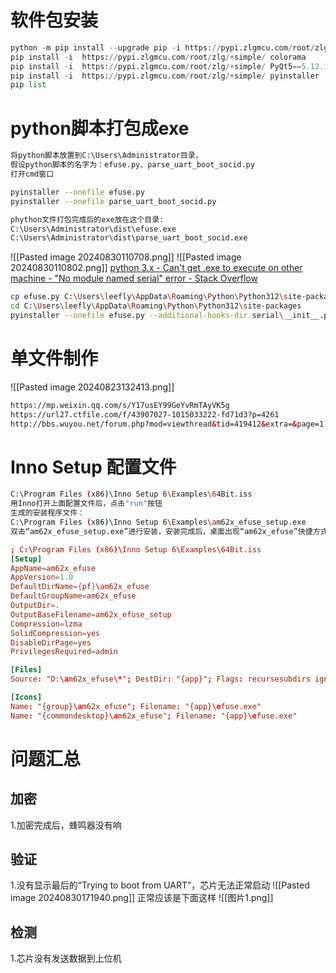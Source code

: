 # 软件包安装

```Python
python -m pip install --upgrade pip -i https://pypi.zlgmcu.com/root/zlg/+simple/
pip install -i  https://pypi.zlgmcu.com/root/zlg/+simple/ colorama
pip install -i  https://pypi.zlgmcu.com/root/zlg/+simple/ PyQt5==5.12.1
pip install -i  https://pypi.zlgmcu.com/root/zlg/+simple/ pyinstaller
pip list
```

# python脚本打包成exe

```Bash
将python脚本放置到C:\Users\Administrator目录，
假设python脚本的名字为：efuse.py、parse_uart_boot_socid.py
打开cmd窗口

pyinstaller --onefile efuse.py
pyinstaller --onefile parse_uart_boot_socid.py

phython文件打包完成后的exe放在这个目录:
C:\Users\Administrator\dist\efuse.exe
C:\Users\Administrator\dist\parse_uart_boot_socid.exe
```

![[Pasted image 20240830110708.png]]
![[Pasted image 20240830110802.png]]
[python 3.x - Can't get .exe to execute on other machine - "No module named serial" error - Stack Overflow](https://stackoverflow.com/questions/54910208/cant-get-exe-to-execute-on-other-machine-no-module-named-serial-error/73846888#73846888?newreg=52bd2df66aca44c8a32d463aa57a1a88)

```bash
cp efuse.py C:\Users\leefly\AppData\Roaming\Python\Python312\site-packages
cd C:\Users\leefly\AppData\Roaming\Python\Python312\site-packages
pyinstaller --onefile efuse.py --additional-hooks-dir serial\__init__.py
```

# 单文件制作
![[Pasted image 20240823132413.png]]
```HTML
https://mp.weixin.qq.com/s/Y17usEY99GeYvRmTAyVK5g
https://url27.ctfile.com/f/43907027-1015033222-fd71d3?p=4261
http://bbs.wuyou.net/forum.php?mod=viewthread&tid=419412&extra=&page=1
```


# Inno Setup 配置文件

```Bash
C:\Program Files (x86)\Inno Setup 6\Examples\64Bit.iss
用Inno打开上面配置文件后，点击"run"按钮
生成的安装程序文件：
C:\Program Files (x86)\Inno Setup 6\Examples\am62x_efuse_setup.exe
双击“am62x_efuse_setup.exe”进行安装，安装完成后，桌面出现“am62x_efuse”快捷方式
```

```TOML
; C:\Program Files (x86)\Inno Setup 6\Examples\64Bit.iss
[Setup]
AppName=am62x_efuse
AppVersion=1.0
DefaultDirName={pf}\am62x_efuse
DefaultGroupName=am62x_efuse
OutputDir=.
OutputBaseFilename=am62x_efuse_setup
Compression=lzma
SolidCompression=yes
DisableDirPage=yes
PrivilegesRequired=admin

[Files]
Source: "D:\am62x_efuse\*"; DestDir: "{app}"; Flags: recursesubdirs ignoreversion

[Icons]
Name: "{group}\am62x_efuse"; Filename: "{app}\efuse.exe"
Name: "{commondesktop}\am62x_efuse"; Filename: "{app}\efuse.exe"
```

# 问题汇总
## 加密
1.加密完成后，蜂鸣器没有响

## 验证
1.没有显示最后的“Trying to boot from UART”，芯片无法正常启动
![[Pasted image 20240830171940.png]]
正常应该是下面这样
![[图片1.png]]
## 检测
1.芯片没有发送数据到上位机